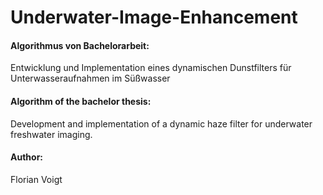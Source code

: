 # Underwater-Image-Enhancement
#### Algorithmus von Bachelorarbeit:
Entwicklung und Implementation eines dynamischen Dunstfilters für
Unterwasseraufnahmen im Süßwasser

#### Algorithm of the bachelor thesis:
Development and implementation of a dynamic haze filter for underwater freshwater imaging. 

#### Author:
Florian Voigt
